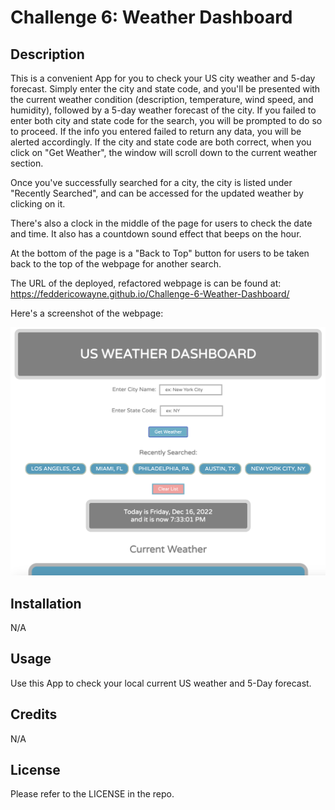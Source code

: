 # Challenge 6: Weather Dashboard

## Description

This is a convenient App for you to check your US city weather and 5-day forecast.
Simply enter the city and state code, and you'll be presented with the current weather condition (description, temperature, wind speed, and humidity), followed by a 5-day weather forecast of the city. If you failed to enter both city and state code for the search, you will be prompted to do so to proceed. If the info you entered failed to return any data, you will be alerted accordingly. If the city and state code are both correct, when you click on "Get Weather", the window will scroll down to the current weather section. 

Once you've successfully searched for a city, the city is listed under "Recently Searched", and can be accessed for the updated weather by clicking on it. 

There's also a clock in the middle of the page for users to check the date and time. It also has a countdown sound effect that beeps on the hour. 

At the bottom of the page is a "Back to Top" button for users to be taken back to the top of the webpage for another search. 


The URL of the deployed, refactored webpage is can be found at: https://feddericowayne.github.io/Challenge-6-Weather-Dashboard/

Here's a screenshot of the webpage:

![image](Assets/Screenshot.png)

## Installation

N/A

## Usage

Use this App to check your local current US weather and 5-Day forecast.

## Credits

N/A

## License

Please refer to the LICENSE in the repo.

